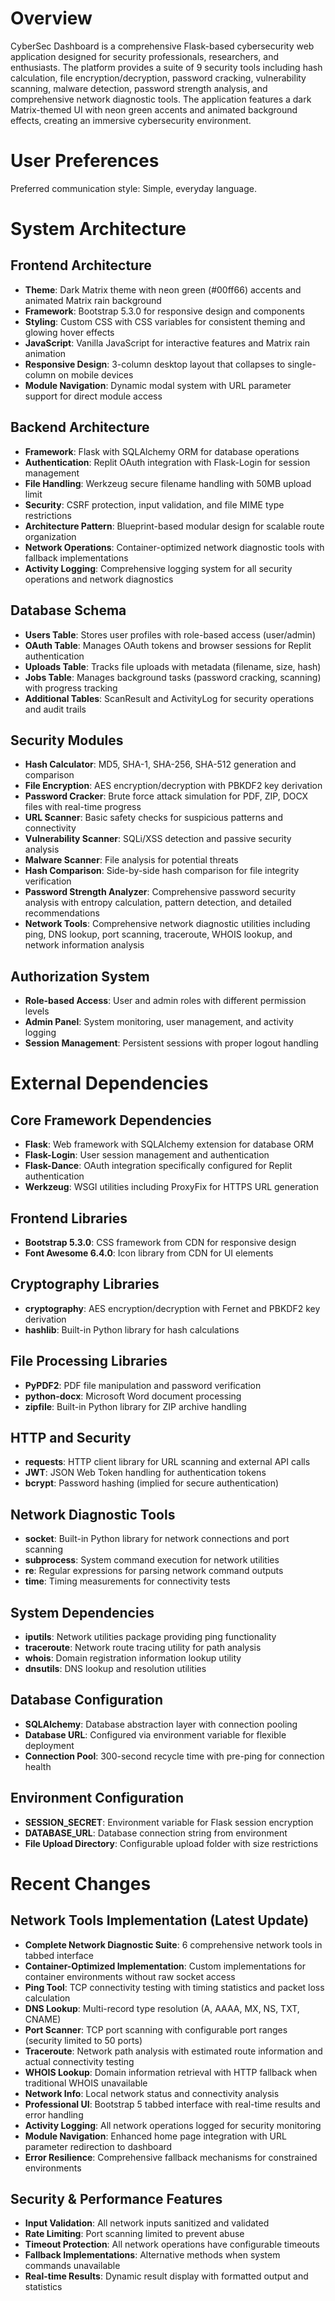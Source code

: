# Overview

CyberSec Dashboard is a comprehensive Flask-based cybersecurity web application designed for security professionals, researchers, and enthusiasts. The platform provides a suite of 9 security tools including hash calculation, file encryption/decryption, password cracking, vulnerability scanning, malware detection, password strength analysis, and comprehensive network diagnostic tools. The application features a dark Matrix-themed UI with neon green accents and animated background effects, creating an immersive cybersecurity environment.

# User Preferences

Preferred communication style: Simple, everyday language.

# System Architecture

## Frontend Architecture
- **Theme**: Dark Matrix theme with neon green (#00ff66) accents and animated Matrix rain background
- **Framework**: Bootstrap 5.3.0 for responsive design and components
- **Styling**: Custom CSS with CSS variables for consistent theming and glowing hover effects
- **JavaScript**: Vanilla JavaScript for interactive features and Matrix rain animation
- **Responsive Design**: 3-column desktop layout that collapses to single-column on mobile devices
- **Module Navigation**: Dynamic modal system with URL parameter support for direct module access

## Backend Architecture
- **Framework**: Flask with SQLAlchemy ORM for database operations
- **Authentication**: Replit OAuth integration with Flask-Login for session management
- **File Handling**: Werkzeug secure filename handling with 50MB upload limit
- **Security**: CSRF protection, input validation, and file MIME type restrictions
- **Architecture Pattern**: Blueprint-based modular design for scalable route organization
- **Network Operations**: Container-optimized network diagnostic tools with fallback implementations
- **Activity Logging**: Comprehensive logging system for all security operations and network diagnostics

## Database Schema
- **Users Table**: Stores user profiles with role-based access (user/admin)
- **OAuth Table**: Manages OAuth tokens and browser sessions for Replit authentication
- **Uploads Table**: Tracks file uploads with metadata (filename, size, hash)
- **Jobs Table**: Manages background tasks (password cracking, scanning) with progress tracking
- **Additional Tables**: ScanResult and ActivityLog for security operations and audit trails

## Security Modules
- **Hash Calculator**: MD5, SHA-1, SHA-256, SHA-512 generation and comparison
- **File Encryption**: AES encryption/decryption with PBKDF2 key derivation
- **Password Cracker**: Brute force attack simulation for PDF, ZIP, DOCX files with real-time progress
- **URL Scanner**: Basic safety checks for suspicious patterns and connectivity
- **Vulnerability Scanner**: SQLi/XSS detection and passive security analysis
- **Malware Scanner**: File analysis for potential threats
- **Hash Comparison**: Side-by-side hash comparison for file integrity verification
- **Password Strength Analyzer**: Comprehensive password security analysis with entropy calculation, pattern detection, and detailed recommendations
- **Network Tools**: Comprehensive network diagnostic utilities including ping, DNS lookup, port scanning, traceroute, WHOIS lookup, and network information analysis

## Authorization System
- **Role-based Access**: User and admin roles with different permission levels
- **Admin Panel**: System monitoring, user management, and activity logging
- **Session Management**: Persistent sessions with proper logout handling

# External Dependencies

## Core Framework Dependencies
- **Flask**: Web framework with SQLAlchemy extension for database ORM
- **Flask-Login**: User session management and authentication
- **Flask-Dance**: OAuth integration specifically configured for Replit authentication
- **Werkzeug**: WSGI utilities including ProxyFix for HTTPS URL generation

## Frontend Libraries
- **Bootstrap 5.3.0**: CSS framework from CDN for responsive design
- **Font Awesome 6.4.0**: Icon library from CDN for UI elements

## Cryptography Libraries
- **cryptography**: AES encryption/decryption with Fernet and PBKDF2 key derivation
- **hashlib**: Built-in Python library for hash calculations

## File Processing Libraries
- **PyPDF2**: PDF file manipulation and password verification
- **python-docx**: Microsoft Word document processing
- **zipfile**: Built-in Python library for ZIP archive handling

## HTTP and Security
- **requests**: HTTP client library for URL scanning and external API calls
- **JWT**: JSON Web Token handling for authentication tokens
- **bcrypt**: Password hashing (implied for secure authentication)

## Network Diagnostic Tools
- **socket**: Built-in Python library for network connections and port scanning
- **subprocess**: System command execution for network utilities
- **re**: Regular expressions for parsing network command outputs
- **time**: Timing measurements for connectivity tests

## System Dependencies
- **iputils**: Network utilities package providing ping functionality
- **traceroute**: Network route tracing utility for path analysis
- **whois**: Domain registration information lookup utility
- **dnsutils**: DNS lookup and resolution utilities

## Database Configuration
- **SQLAlchemy**: Database abstraction layer with connection pooling
- **Database URL**: Configured via environment variable for flexible deployment
- **Connection Pool**: 300-second recycle time with pre-ping for connection health

## Environment Configuration
- **SESSION_SECRET**: Environment variable for Flask session encryption
- **DATABASE_URL**: Database connection string from environment
- **File Upload Directory**: Configurable upload folder with size restrictions

# Recent Changes

## Network Tools Implementation (Latest Update)
- **Complete Network Diagnostic Suite**: 6 comprehensive network tools in tabbed interface
- **Container-Optimized Implementation**: Custom implementations for container environments without raw socket access
- **Ping Tool**: TCP connectivity testing with timing statistics and packet loss calculation
- **DNS Lookup**: Multi-record type resolution (A, AAAA, MX, NS, TXT, CNAME)
- **Port Scanner**: TCP port scanning with configurable port ranges (security limited to 50 ports)
- **Traceroute**: Network path analysis with estimated route information and actual connectivity testing
- **WHOIS Lookup**: Domain information retrieval with HTTP fallback when traditional WHOIS unavailable
- **Network Info**: Local network status and connectivity analysis
- **Professional UI**: Bootstrap 5 tabbed interface with real-time results and error handling
- **Activity Logging**: All network operations logged for security monitoring
- **Module Navigation**: Enhanced home page integration with URL parameter redirection to dashboard
- **Error Resilience**: Comprehensive fallback mechanisms for constrained environments

## Security & Performance Features
- **Input Validation**: All network inputs sanitized and validated
- **Rate Limiting**: Port scanning limited to prevent abuse
- **Timeout Protection**: All network operations have configurable timeouts
- **Fallback Implementations**: Alternative methods when system commands unavailable
- **Real-time Results**: Dynamic result display with formatted output and statistics